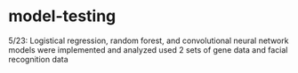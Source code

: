 # model-testing
5/23: Logistical regression, random forest, and convolutional neural network models were implemented and analyzed used 2 sets of gene data and facial recognition data
